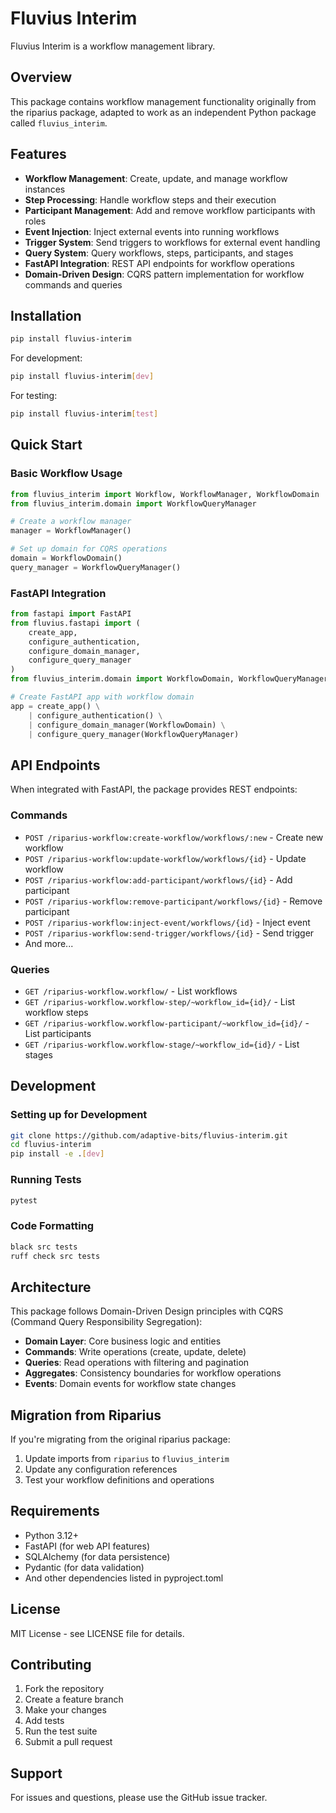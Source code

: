 # Fluvius Interim

Fluvius Interim is a workflow management library.

## Overview

This package contains workflow management functionality originally from the riparius package, adapted to work as an independent Python package called `fluvius_interim`.

## Features

- **Workflow Management**: Create, update, and manage workflow instances
- **Step Processing**: Handle workflow steps and their execution
- **Participant Management**: Add and remove workflow participants with roles
- **Event Injection**: Inject external events into running workflows
- **Trigger System**: Send triggers to workflows for external event handling
- **Query System**: Query workflows, steps, participants, and stages
- **FastAPI Integration**: REST API endpoints for workflow operations
- **Domain-Driven Design**: CQRS pattern implementation for workflow commands and queries

## Installation

```bash
pip install fluvius-interim
```

For development:

```bash
pip install fluvius-interim[dev]
```

For testing:

```bash
pip install fluvius-interim[test]
```

## Quick Start

### Basic Workflow Usage

```python
from fluvius_interim import Workflow, WorkflowManager, WorkflowDomain
from fluvius_interim.domain import WorkflowQueryManager

# Create a workflow manager
manager = WorkflowManager()

# Set up domain for CQRS operations
domain = WorkflowDomain()
query_manager = WorkflowQueryManager()
```

### FastAPI Integration

```python
from fastapi import FastAPI
from fluvius.fastapi import (
    create_app,
    configure_authentication,
    configure_domain_manager,
    configure_query_manager
)
from fluvius_interim.domain import WorkflowDomain, WorkflowQueryManager

# Create FastAPI app with workflow domain
app = create_app() \
    | configure_authentication() \
    | configure_domain_manager(WorkflowDomain) \
    | configure_query_manager(WorkflowQueryManager)
```

## API Endpoints

When integrated with FastAPI, the package provides REST endpoints:

### Commands
- `POST /riparius-workflow:create-workflow/workflows/:new` - Create new workflow
- `POST /riparius-workflow:update-workflow/workflows/{id}` - Update workflow
- `POST /riparius-workflow:add-participant/workflows/{id}` - Add participant
- `POST /riparius-workflow:remove-participant/workflows/{id}` - Remove participant
- `POST /riparius-workflow:inject-event/workflows/{id}` - Inject event
- `POST /riparius-workflow:send-trigger/workflows/{id}` - Send trigger
- And more...

### Queries
- `GET /riparius-workflow.workflow/` - List workflows
- `GET /riparius-workflow.workflow-step/~workflow_id={id}/` - List workflow steps
- `GET /riparius-workflow.workflow-participant/~workflow_id={id}/` - List participants
- `GET /riparius-workflow.workflow-stage/~workflow_id={id}/` - List stages

## Development

### Setting up for Development

```bash
git clone https://github.com/adaptive-bits/fluvius-interim.git
cd fluvius-interim
pip install -e .[dev]
```

### Running Tests

```bash
pytest
```

### Code Formatting

```bash
black src tests
ruff check src tests
```

## Architecture

This package follows Domain-Driven Design principles with CQRS (Command Query Responsibility Segregation):

- **Domain Layer**: Core business logic and entities
- **Commands**: Write operations (create, update, delete)
- **Queries**: Read operations with filtering and pagination
- **Aggregates**: Consistency boundaries for workflow operations
- **Events**: Domain events for workflow state changes

## Migration from Riparius

If you're migrating from the original riparius package:

1. Update imports from `riparius` to `fluvius_interim`
2. Update any configuration references
3. Test your workflow definitions and operations

## Requirements

- Python 3.12+
- FastAPI (for web API features)
- SQLAlchemy (for data persistence)
- Pydantic (for data validation)
- And other dependencies listed in pyproject.toml

## License

MIT License - see LICENSE file for details.

## Contributing

1. Fork the repository
2. Create a feature branch
3. Make your changes
4. Add tests
5. Run the test suite
6. Submit a pull request

## Support

For issues and questions, please use the GitHub issue tracker.
